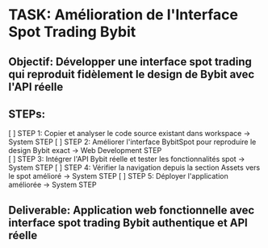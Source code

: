 # TASK: Amélioration de l'Interface Spot Trading Bybit

## Objectif: Développer une interface spot trading qui reproduit fidèlement le design de Bybit avec l'API réelle

## STEPs:
[ ] STEP 1: Copier et analyser le code source existant dans workspace → System STEP
[ ] STEP 2: Améliorer l'interface BybitSpot pour reproduire le design Bybit exact → Web Development STEP  
[ ] STEP 3: Intégrer l'API Bybit réelle et tester les fonctionnalités spot → System STEP
[ ] STEP 4: Vérifier la navigation depuis la section Assets vers le spot amélioré → System STEP
[ ] STEP 5: Déployer l'application améliorée → System STEP

## Deliverable: Application web fonctionnelle avec interface spot trading Bybit authentique et API réelle
